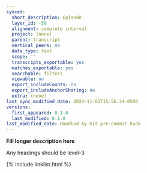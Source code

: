 ```yaml
---
synced:
  short_description: Episode
  layer_id: -50
  alignment: complete interval
  project: (none)
  parent: transcript
  vertical_peers: no
  data_type: text
  scope: ''
  transcripts_exportable: yes
  matches_exportable: yes
  searchable: filters
  viewable: no
  export_includeCounts: no
  export_includeAnchorSharing: no
  extra: (none)
last_sync_modified_date: 2024-11-05T15:56:24-0500
versions:
  first_appeared: 0.1.0
  last_modified: 0.1.0
last_modified_date: Handled by Git pre-commit hook
---
```


**Fill longer description here**

Any headings should be level-3


{% include linklist.html %}
